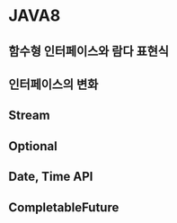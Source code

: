 # JAVA8

## 함수형 인터페이스와 람다 표현식

## 인터페이스의 변화

## Stream

## Optional

## Date, Time API

## CompletableFuture
